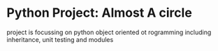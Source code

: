 # Python Project: Almost A circle

project is focussing on python object oriented ot
rogramming including inheritance, unit testing and modules